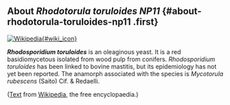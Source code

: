 About *Rhodotorula toruloides NP11* {#about-rhodotorula-toruloides-np11 .first}
-----------------------------------

[![Wikipedia](/img/wikipedia_logo_v2_en.png){#wiki_icon}](http://en.wikipedia.org/wiki/Rhodosporidium_toruloides)

***Rhodosporidium toruloides*** is an oleaginous yeast. It is a red
basidiomycetous isolated from wood pulp from conifers. *Rhodosporidium
toruloides* has been linked to bovine mastitis, but its epidemiology has
not yet been reported. The anamorph associated with the species is
*Mycotorula rubescens* (Saito) Cif. & Redaelli.

([Text](http://en.wikipedia.org/wiki/Rhodosporidium_toruloides) from
[Wikipedia](http://en.wikipedia.org/), the free encyclopaedia.)
